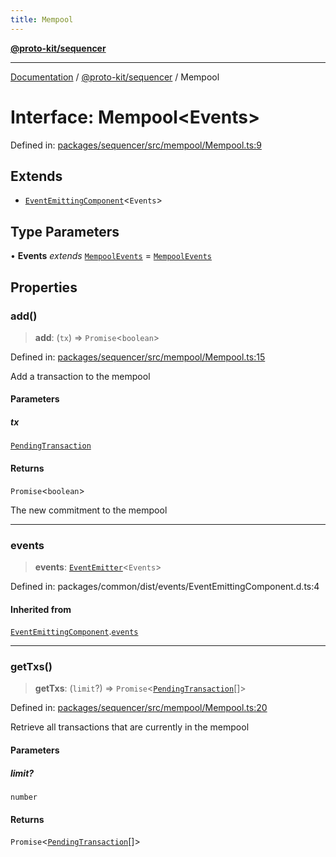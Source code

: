 ```yaml
---
title: Mempool
---
```


[**@proto-kit/sequencer**](../README.md)

***

[Documentation](../../../README.md) / [@proto-kit/sequencer](../README.md) / Mempool

# Interface: Mempool\<Events\>

Defined in: [packages/sequencer/src/mempool/Mempool.ts:9](https://github.com/proto-kit/framework/blob/28efa802e3737fc3b77339148b307ef7246f3ef1/packages/sequencer/src/mempool/Mempool.ts#L9)

## Extends

- [`EventEmittingComponent`](../../common/interfaces/EventEmittingComponent.md)\<`Events`\>

## Type Parameters

• **Events** *extends* [`MempoolEvents`](../type-aliases/MempoolEvents.md) = [`MempoolEvents`](../type-aliases/MempoolEvents.md)

## Properties

### add()

> **add**: (`tx`) => `Promise`\<`boolean`\>

Defined in: [packages/sequencer/src/mempool/Mempool.ts:15](https://github.com/proto-kit/framework/blob/28efa802e3737fc3b77339148b307ef7246f3ef1/packages/sequencer/src/mempool/Mempool.ts#L15)

Add a transaction to the mempool

#### Parameters

##### tx

[`PendingTransaction`](../classes/PendingTransaction.md)

#### Returns

`Promise`\<`boolean`\>

The new commitment to the mempool

***

### events

> **events**: [`EventEmitter`](../../common/classes/EventEmitter.md)\<`Events`\>

Defined in: packages/common/dist/events/EventEmittingComponent.d.ts:4

#### Inherited from

[`EventEmittingComponent`](../../common/interfaces/EventEmittingComponent.md).[`events`](../../common/interfaces/EventEmittingComponent.md#events)

***

### getTxs()

> **getTxs**: (`limit`?) => `Promise`\<[`PendingTransaction`](../classes/PendingTransaction.md)[]\>

Defined in: [packages/sequencer/src/mempool/Mempool.ts:20](https://github.com/proto-kit/framework/blob/28efa802e3737fc3b77339148b307ef7246f3ef1/packages/sequencer/src/mempool/Mempool.ts#L20)

Retrieve all transactions that are currently in the mempool

#### Parameters

##### limit?

`number`

#### Returns

`Promise`\<[`PendingTransaction`](../classes/PendingTransaction.md)[]\>
